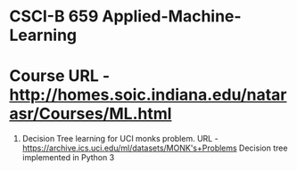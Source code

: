# CSCI-B 659 Applied-Machine-Learning
# Course URL - http://homes.soic.indiana.edu/natarasr/Courses/ML.html

1. Decision Tree learning for UCI monks problem.
   URL - https://archive.ics.uci.edu/ml/datasets/MONK's+Problems
   Decision tree implemented in Python 3

